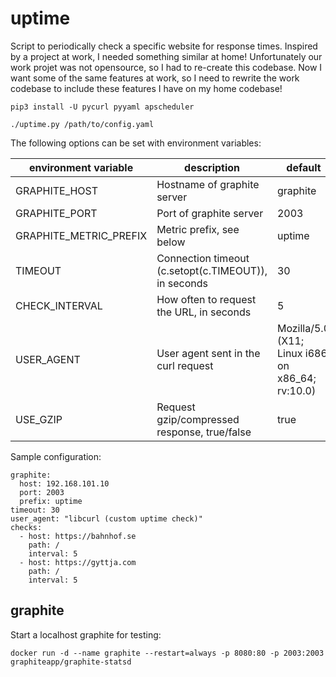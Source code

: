 # uptime

Script to periodically check a specific website for response times. Inspired by a project at work, I needed something similar at home! Unfortunately our work projet was not opensource, so I had to re-create this codebase. Now I want some of the same features at work, so I need to rewrite the work codebase to include these features I have on my home codebase!

```
pip3 install -U pycurl pyyaml apscheduler
```


```
./uptime.py /path/to/config.yaml
```

The following options can be set with environment variables:

| environment variable | description | default |
|----------|-------------|---------|
| GRAPHITE_HOST | Hostname of graphite server | graphite |
| GRAPHITE_PORT | Port of graphite server| 2003 |
| GRAPHITE_METRIC_PREFIX | Metric prefix, see below | uptime |
| TIMEOUT | Connection timeout (c.setopt(c.TIMEOUT)), in seconds | 30 |
| CHECK_INTERVAL | How often to request the URL, in seconds | 5 |
| USER_AGENT | User agent sent in the curl request | Mozilla/5.0 (X11; Linux i686 on x86_64; rv:10.0) |
| USE_GZIP | Request gzip/compressed response, true/false | true |

Sample configuration:

```
graphite:
  host: 192.168.101.10
  port: 2003
  prefix: uptime
timeout: 30
user_agent: "libcurl (custom uptime check)"
checks:
  - host: https://bahnhof.se
    path: /
    interval: 5
  - host: https://gyttja.com
    path: /
    interval: 5
```

## graphite

Start a localhost graphite for testing:

```
docker run -d --name graphite --restart=always -p 8080:80 -p 2003:2003 graphiteapp/graphite-statsd
```
